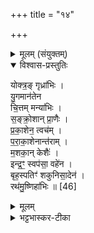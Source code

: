 +++
title = "१४"

+++

<details><summary>मूलम् (संयुक्तम्)</summary>

योक्त्र॒ङ्गृध्रा॑भिर्यु॒गमान॑तेन चि॒त्तम्मन्या॑भिस्सङ्क्रो॒शान्प्रा॒णैᳶ प्र॑का॒शेन॒ त्वच॑म्पराका॒शेनान्त॑राम्म॒शका॒न्केशै॒रिन्द्र॒ꣳ॒ स्वप॑सा॒ वहे॑न॒ बृह॒स्पतिꣳ॑ शकुनिसा॒देन॒ रथ॑मु॒ष्णिहा॑भिः ॥ [46]  
</details>

<details open><summary>विश्वास-प्रस्तुतिः</summary>

योक्त्र॒ङ् गृध्रा॑भिः ।  
यु॒गमान॑तेन  
चि॒त्तम् मन्या॑भिः ।  
स॒ङ्क्रो॒शान् प्रा॒णैः ।  
प्र॒का॒शेन॒ त्वच॑म् ।  
प॒रा॒का॒शेनान्त॑राम् ।  
म॒शका॒न् केशैः॑ ।  
इन्द्र॒ꣳ॒ स्वप॑सा॒ वहे॑न ।  
बृह॒स्पतिꣳ॑ शकुनिसा॒देन॑ ।  
रथ॑मु॒ष्णिहा॑भिः ॥ [46]  
</details>

<details><summary>मूलम्</summary>

योक्त्र॒ङ् गृध्रा॑भिः ।  
यु॒गमान॑तेन  
चि॒त्तम् मन्या॑भिः ।  
स॒ङ्क्रो॒शान् प्रा॒णैः ।  
प्र॒का॒शेन॒ त्वच॑म् ।  
प॒रा॒का॒शेनान्त॑राम् ।  
म॒शका॒न् केशैः॑ ।  
इन्द्र॒ꣳ॒ स्वप॑सा॒ वहे॑न ।  
बृह॒स्पतिꣳ॑ शकुनिसा॒देन॑ ।  
रथ॑मु॒ष्णिहा॑भिः ॥ [46]  
</details>

<details><summary>भट्टभास्कर-टीका</summary>

1योक्त्रं गतम् । गृध्राः अक्षाः । युगं प्रसिद्धम् । आनतं ग्रीवाप्रदेशः । चित्तं प्रसिद्धम् । मन्या ग्रीवारेखाः । सिरा वा तत्रस्थाः । संक्रोशा घोषाः । प्राणाः चक्षुरादयः । प्रकाशः बाह्यं रूपम् । त्वक् त्वगिन्द्रियादीनि । पराकाशः आभ्यन्तरं रूपम् । अन्तरा त्वगिन्द्रियाभिमानिनी । मशकान् केशैः । इन्द्रः प्रसिद्धः । स्वपसा शोभनकर्मणा वहेन कण्ठावलम्बेन। 'सोर्मनसी' इत्युत्तरपदाद्युदात्तत्वम् । बृहस्पतिः प्रसिद्धः । सुट्स्वरावुक्तौ । शकुनिसादः पृष्ठं यत्र शकुनाः शक्ता धीराः सीदन्ति । रथः प्रसिद्धः । उप्णिहाः शिरोवेष्टनसदृशाः केशनिवहाः ॥

इति पञ्चमे सप्तमे चतुर्दशोनुवाकः ॥  
</details>
